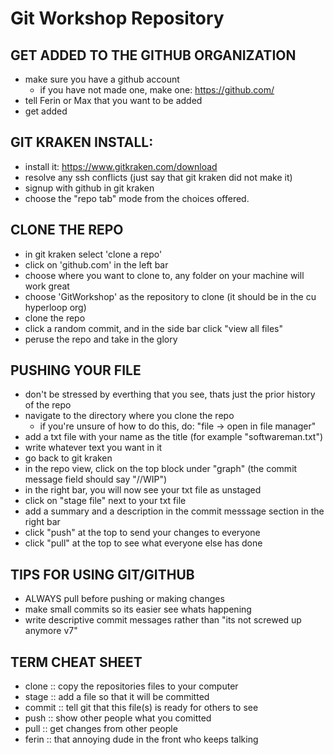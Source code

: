 # Git Workshop Repository

## GET ADDED TO THE GITHUB ORGANIZATION
  - make sure you have a github account
      - if you have not made one, make one: https://github.com/
  - tell Ferin or Max that you want to be added
  - get added 
    
## GIT KRAKEN INSTALL:
  - install it: https://www.gitkraken.com/download
  - resolve any ssh conflicts (just say that git kraken did not make it)
  - signup with github in git kraken
  - choose the "repo tab" mode from the choices offered.

## CLONE THE REPO
  - in git kraken select 'clone a repo'
  - click on 'github.com' in the left bar
  - choose where you want to clone to, any folder on your machine will work great
  - choose 'GitWorkshop' as the repository to clone (it should be in the cu hyperloop org)
  - clone the repo
  - click a random commit, and in the side bar click "view all files"
  - peruse the repo and take in the glory

## PUSHING YOUR FILE
  - don't be stressed by everthing that you see, thats just the prior history of the repo
  - navigate to the directory where you clone the repo
      - if you're unsure of how to do this, do: "file -> open in file manager"
  - add a txt file with your name as the title (for example "softwareman.txt")
  - write whatever text you want in it
  - go back to git kraken
  - in the repo view, click on the top block under "graph" (the commit message field should say "//WIP")
  - in the right bar, you will now see your txt file as unstaged
  - click on "stage file" next to your txt file
  - add a summary and a description in the commit messsage section in the right bar
  - click "push" at the top to send your changes to everyone
  - click "pull" at the top to see what everyone else has done

## TIPS FOR USING GIT/GITHUB
  - ALWAYS pull before pushing or making changes
  - make small commits so its easier see whats happening
  - write descriptive commit messages rather than "its not screwed up anymore v7"

## TERM CHEAT SHEET
  - clone :: copy the repositories files to your computer
  - stage :: add a file so that it will be committed
  - commit :: tell git that this file(s) is ready for others to see
  - push :: show other people what you comitted
  - pull :: get changes from other people
  - ferin :: that annoying dude in the front who keeps talking
